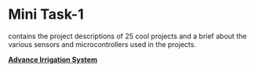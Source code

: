 # **Mini Task-1**
contains the project descriptions of 25 cool projects and a brief about the various sensors and microcontrollers used in the projects.

[ **Advance Irrigation System** ](https://github.com/kapilgarg7568/Electronic-Club-Mini-Task-1/blob/master/Advanced%20Irrigation%20System.md)

